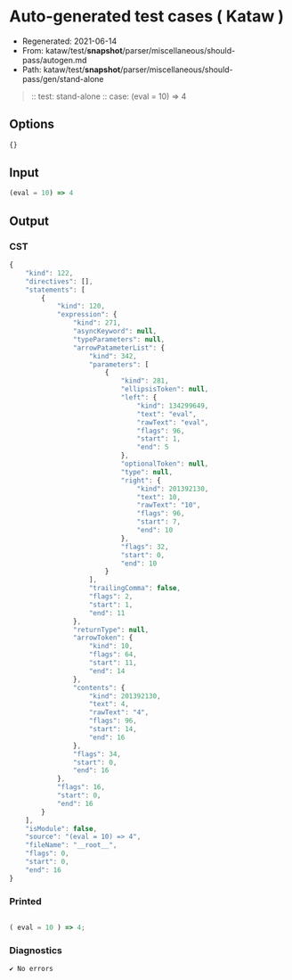 # Auto-generated test cases ( Kataw )
- Regenerated: 2021-06-14
- From: kataw/test/__snapshot__/parser/miscellaneous/should-pass/autogen.md
- Path: kataw/test/__snapshot__/parser/miscellaneous/should-pass/gen/stand-alone
> :: test: stand-alone
> :: case: (eval = 10) => 4
## Options

`````js
{}
`````
## Input

`````js
(eval = 10) => 4
`````
## Output

### CST

```javascript
{
    "kind": 122,
    "directives": [],
    "statements": [
        {
            "kind": 120,
            "expression": {
                "kind": 271,
                "asyncKeyword": null,
                "typeParameters": null,
                "arrowPatameterList": {
                    "kind": 342,
                    "parameters": [
                        {
                            "kind": 281,
                            "ellipsisToken": null,
                            "left": {
                                "kind": 134299649,
                                "text": "eval",
                                "rawText": "eval",
                                "flags": 96,
                                "start": 1,
                                "end": 5
                            },
                            "optionalToken": null,
                            "type": null,
                            "right": {
                                "kind": 201392130,
                                "text": 10,
                                "rawText": "10",
                                "flags": 96,
                                "start": 7,
                                "end": 10
                            },
                            "flags": 32,
                            "start": 0,
                            "end": 10
                        }
                    ],
                    "trailingComma": false,
                    "flags": 2,
                    "start": 1,
                    "end": 11
                },
                "returnType": null,
                "arrowToken": {
                    "kind": 10,
                    "flags": 64,
                    "start": 11,
                    "end": 14
                },
                "contents": {
                    "kind": 201392130,
                    "text": 4,
                    "rawText": "4",
                    "flags": 96,
                    "start": 14,
                    "end": 16
                },
                "flags": 34,
                "start": 0,
                "end": 16
            },
            "flags": 16,
            "start": 0,
            "end": 16
        }
    ],
    "isModule": false,
    "source": "(eval = 10) => 4",
    "fileName": "__root__",
    "flags": 0,
    "start": 0,
    "end": 16
}
```

### Printed

```javascript

( eval = 10 ) => 4;

```

### Diagnostics

```javascript
✔ No errors
```

